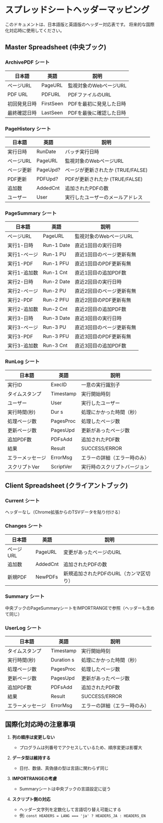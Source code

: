 # スプレッドシートヘッダーマッピング

このドキュメントは、日本語版と英語版のヘッダー対応表です。
将来的な国際化対応時に使用してください。

## Master Spreadsheet (中央ブック)

### ArchivePDF シート
| 日本語 | 英語 | 説明 |
|--------|------|------|
| ページURL | PageURL | 監視対象のWebページURL |
| PDF URL | PDFURL | PDFファイルのURL |
| 初回発見日時 | FirstSeen | PDFを最初に発見した日時 |
| 最終確認日時 | LastSeen | PDFを最後に確認した日時 |

### PageHistory シート
| 日本語 | 英語 | 説明 |
|--------|------|------|
| 実行日時 | RunDate | バッチ実行日時 |
| ページURL | PageURL | 監視対象のWebページURL |
| ページ更新 | PageUpd? | ページが更新されたか (TRUE/FALSE) |
| PDF更新 | PDFUpd? | PDFが更新されたか (TRUE/FALSE) |
| 追加数 | AddedCnt | 追加されたPDFの数 |
| ユーザー | User | 実行したユーザーのメールアドレス |

### PageSummary シート
| 日本語 | 英語 | 説明 |
|--------|------|------|
| ページURL | PageURL | 監視対象のWebページURL |
| 実行1-日時 | Run-1 Date | 直近1回目の実行日時 |
| 実行1-ページ | Run-1 PU | 直近1回目のページ更新有無 |
| 実行1-PDF | Run-1 PFU | 直近1回目のPDF更新有無 |
| 実行1-追加数 | Run-1 Cnt | 直近1回目の追加PDF数 |
| 実行2-日時 | Run-2 Date | 直近2回目の実行日時 |
| 実行2-ページ | Run-2 PU | 直近2回目のページ更新有無 |
| 実行2-PDF | Run-2 PFU | 直近2回目のPDF更新有無 |
| 実行2-追加数 | Run-2 Cnt | 直近2回目の追加PDF数 |
| 実行3-日時 | Run-3 Date | 直近3回目の実行日時 |
| 実行3-ページ | Run-3 PU | 直近3回目のページ更新有無 |
| 実行3-PDF | Run-3 PFU | 直近3回目のPDF更新有無 |
| 実行3-追加数 | Run-3 Cnt | 直近3回目の追加PDF数 |

### RunLog シート
| 日本語 | 英語 | 説明 |
|--------|------|------|
| 実行ID | ExecID | 一意の実行識別子 |
| タイムスタンプ | Timestamp | 実行開始時刻 |
| ユーザー | User | 実行したユーザー |
| 実行時間(秒) | Dur s | 処理にかかった時間（秒） |
| 処理ページ数 | PagesProc | 処理したページ数 |
| 更新ページ数 | PagesUpd | 更新があったページ数 |
| 追加PDF数 | PDFsAdd | 追加されたPDF数 |
| 結果 | Result | SUCCESS/ERROR |
| エラーメッセージ | ErrorMsg | エラーの詳細（エラー時のみ） |
| スクリプトVer | ScriptVer | 実行時のスクリプトバージョン |

## Client Spreadsheet (クライアントブック)

### Current シート
ヘッダーなし（Chrome拡張からのTSVデータを貼り付ける）

### Changes シート
| 日本語 | 英語 | 説明 |
|--------|------|------|
| ページURL | PageURL | 変更があったページのURL |
| 追加数 | AddedCnt | 追加されたPDFの数 |
| 新規PDF | NewPDFs | 新規追加されたPDFのURL（カンマ区切り） |

### Summary シート
中央ブックのPageSummaryシートをIMPORTRANGEで参照（ヘッダーも含めて同じ）

### UserLog シート
| 日本語 | 英語 | 説明 |
|--------|------|------|
| タイムスタンプ | Timestamp | 実行開始時刻 |
| 実行時間(秒) | Duration s | 処理にかかった時間（秒） |
| 処理ページ数 | PagesProc | 処理したページ数 |
| 更新ページ数 | PagesUpd | 更新があったページ数 |
| 追加PDF数 | PDFsAdd | 追加されたPDF数 |
| 結果 | Result | SUCCESS/ERROR |
| エラーメッセージ | ErrorMsg | エラーの詳細（エラー時のみ） |

## 国際化対応時の注意事項

1. **列の順序は変更しない**
   - プログラムは列番号でアクセスしているため、順序変更は影響大

2. **データ型は維持する**
   - 日付、数値、真偽値の型は言語に関わらず同じ

3. **IMPORTRANGEの考慮**
   - Summaryシートは中央ブックの言語設定に従う

4. **スクリプト側の対応**
   - ヘッダー文字列を定数化して言語切り替え可能にする
   - 例: `const HEADERS = LANG === 'ja' ? HEADERS_JA : HEADERS_EN`